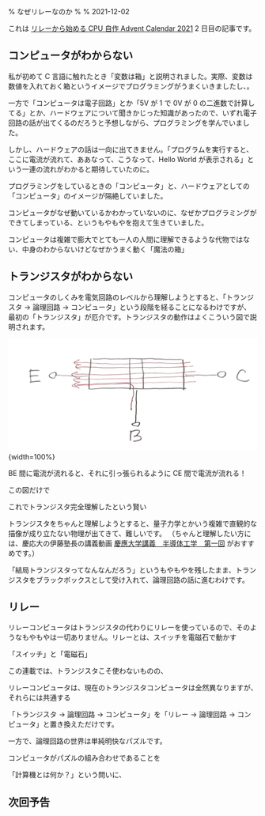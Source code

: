 % なぜリレーなのか
%
% 2021-12-02

これは [リレーから始める CPU 自作 Advent Calendar 2021](https://adventar.org/calendars/7052) 2 日目の記事です。

## コンピュータがわからない

私が初めて C 言語に触れたとき「変数は箱」と説明されました。実際、変数は数値を入れておく箱というイメージでプログラミングがうまくいきましたし、。

一方で「コンピュータは電子回路」とか「5V が 1 で 0V が 0 の二進数で計算してる」とか、ハードウェアについて聞きかじった知識があったので、いずれ電子回路の話が出てくるのだろうと予想しながら、プログラミングを学んでいました。

しかし、ハードウェアの話は一向に出てきません。「プログラムを実行すると、ここに電流が流れて、ああなって、こうなって、Hello World が表示される」という一連の流れがわかると期待していたのに。

プログラミングをしているときの「コンピュータ」と、ハードウェアとしての「コンピュータ」のイメージが隔絶していました。

コンピュータがなぜ動いているかわかっていないのに、なぜかプログラミングができてしまっている、というもやもやを抱えて生きていました。

コンピュータは複雑で膨大でとても一人の人間に理解できるような代物ではない、中身のわからないけどなぜかうまく動く「魔法の箱」

## トランジスタがわからない

コンピュータのしくみを電気回路のレベルから理解しようとすると、「トランジスタ → 論理回路 → コンピュータ」という段階を経ることになるわけですが、最初の「トランジスタ」が厄介です。トランジスタの動作はよくこういう図で説明されます。

![](./img/Transistor.JPG){width=100%}

BE 間に電流が流れると、それに引っ張られるように CE 間で電流が流れる！

この図だけで

これでトランジスタ完全理解したという賢い

トランジスタをちゃんと理解しようとすると、量子力学とかいう複雑で直観的な描像が成り立たない物理が出てきて、難しいです。 （ちゃんと理解したい方には、慶応大の伊藤塾長の講義動画 [慶應大学講義　半導体工学　第一回](https://youtu.be/jwQY0vOAiOQ) がおすすめです。）

「結局トランジスタってなんなんだろう」というもやもやを残したまま、トランジスタをブラックボックスとして受け入れて、論理回路の話に進むわけです。

## リレー

リレーコンピュータはトランジスタの代わりにリレーを使っているので、そのようなもやもやは一切ありません。リレーとは、スイッチを電磁石で動かす

「スイッチ」と「電磁石」

この連載では、トランジスタこそ使わないものの、

リレーコンピュータは、現在のトランジスタコンピュータは全然異なりますが、それらには共通する

「トランジスタ → 論理回路 → コンピュータ」を「リレー → 論理回路 → コンピュータ」と置き換えただけです。

一方で、論理回路の世界は単純明快なパズルです。

コンピュータがパズルの組み合わせであることを

「計算機とは何か？」という問いに、

## 次回予告
